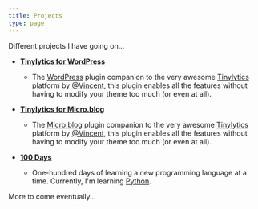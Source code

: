 ```yaml
---
title: Projects
type: page
---
```


Different projects I have going on...

- **[Tinylytics for WordPress](https://wordpress.org/plugins/jmitch-tinylytics/)**
	- The [WordPress](https://wordpress.org) plugin companion to the very awesome [Tinylytics](https://tinylytics.app) platform by [@Vincent](https://micro.blog/vincent), this plugin enables all the features without having to modify your theme too much (or even at all).

- **[Tinylytics for Micro.blog](https://micro.blog/account/plugins/view/101)**
	- The [Micro.blog](https://micro.blog) plugin companion to the very awesome [Tinylytics](https://tinylytics.app) platform by [@Vincent](https://micro.blog/vincent), this plugin enables all the features without having to modify your theme too much (or even at all).

- **[100 Days](https://100.jimmitchell.dev)**
	- One-hundred days of learning a new programming language at a time. Currently, I'm learning [Python](https://python.org).

More to come eventually...